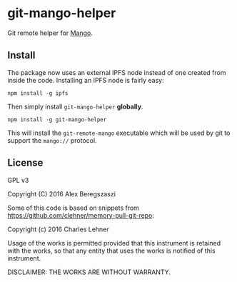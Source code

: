 # git-mango-helper

Git remote helper for [Mango](https://github.com/axic/mango).

## Install

The package now uses an external IPFS node instead of one created from inside the code. Installing an IPFS node is fairly easy:

```
npm install -g ipfs
```

Then simply install `git-mango-helper` **globally**.

```
npm install -g git-mango-helper
```

This will install the `git-remote-mango` executable which will be used by git to support the `mango://` protocol.


## License

GPL v3

Copyright (C) 2016 Alex Beregszaszi


Some of this code is based on snippets from https://github.com/clehner/memory-pull-git-repo:

Copyright (c) 2016 Charles Lehner

Usage of the works is permitted provided that this instrument is retained with the works, so that any entity that uses the works is notified of this instrument.

DISCLAIMER: THE WORKS ARE WITHOUT WARRANTY.
